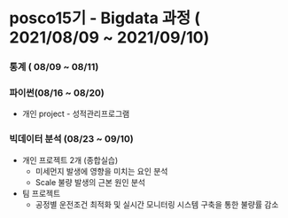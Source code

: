 # posco15기 - Bigdata 과정 ( 2021/08/09 ~ 2021/09/10)

### 통계 ( 08/09 ~ 08/11)

### 파이썬(08/16 ~ 08/20) 
* 개인 project - 성적관리프로그램

### 빅데이터 분석 (08/23 ~ 09/10)
* 개인 프로젝트 2개 (종합실습)
  * 미세먼지 발생에 영향을 미치는 요인 분석
  * Scale 불량 발생의 근본 원인 분석
* 팀 프로젝트
  * 공정별 운전조건 최적화 및 실시간 모니터링 시스템 구축을 통한 불량률 감소
